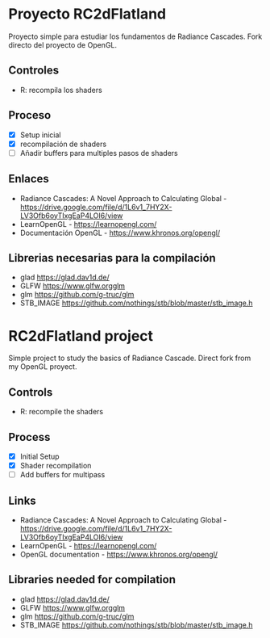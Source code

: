 # Proyecto RC2dFlatland

Proyecto simple para estudiar los fundamentos de Radiance Cascades. Fork directo del proyecto de OpenGL.

## Controles

- R: recompila los shaders

## Proceso

- [x] Setup inicial
- [x] recompilación de shaders
- [ ] Añadir buffers para multiples pasos de shaders

## Enlaces

- Radiance Cascades: A Novel Approach to Calculating Global - <https://drive.google.com/file/d/1L6v1_7HY2X-LV3Ofb6oyTIxgEaP4LOI6/view>
- LearnOpenGL - <https://learnopengl.com/>
- Documentación OpenGL - <https://www.khronos.org/opengl/>

## Librerias necesarias para la compilación

- glad <https://glad.dav1d.de/>
- GLFW <https://www.glfw.orgglm>
- glm <https://github.com/g-truc/glm>
- STB_IMAGE <https://github.com/nothings/stb/blob/master/stb_image.h>

# RC2dFlatland project

Simple project to study the basics of Radiance Cascade. Direct fork from my OpenGL proyect.

## Controls

- R: recompile the shaders

## Process

- [x] Initial Setup
- [x] Shader recompilation 
- [ ] Add buffers for multipass

## Links

- Radiance Cascades: A Novel Approach to Calculating Global - <https://drive.google.com/file/d/1L6v1_7HY2X-LV3Ofb6oyTIxgEaP4LOI6/view>
- LearnOpenGL - <https://learnopengl.com/>
- OpenGL documentation - <https://www.khronos.org/opengl/>

## Libraries needed for compilation

- glad <https://glad.dav1d.de/>
- GLFW <https://www.glfw.orgglm>
- glm <https://github.com/g-truc/glm>
- STB_IMAGE <https://github.com/nothings/stb/blob/master/stb_image.h>
